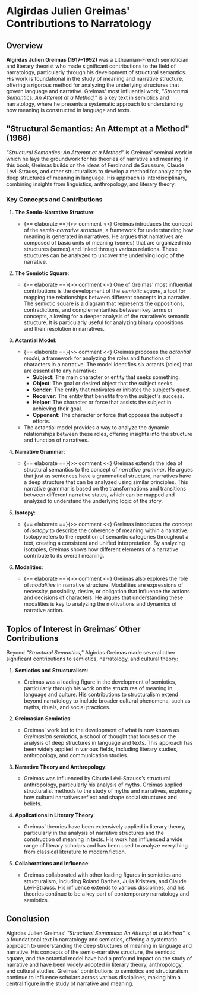 # Algirdas Julien Greimas' Contributions to Narratology

## Overview

**Algirdas Julien Greimas (1917–1992)** was a Lithuanian-French semiotician and literary theorist who made significant contributions to the field of narratology, particularly through his development of structural semantics. His work is foundational in the study of meaning and narrative structure, offering a rigorous method for analyzing the underlying structures that govern language and narrative. Greimas' most influential work, *"Structural Semantics: An Attempt at a Method,"* is a key text in semiotics and narratology, where he presents a systematic approach to understanding how meaning is constructed in language and texts.

## "Structural Semantics: An Attempt at a Method" (1966)

*"Structural Semantics: An Attempt at a Method"* is Greimas' seminal work in which he lays the groundwork for his theories of narrative and meaning. In this book, Greimas builds on the ideas of Ferdinand de Saussure, Claude Lévi-Strauss, and other structuralists to develop a method for analyzing the deep structures of meaning in language. His approach is interdisciplinary, combining insights from linguistics, anthropology, and literary theory.

### Key Concepts and Contributions

1. **The Semio-Narrative Structure**:
   - {== elaborate ==}{>> comment <<}  Greimas introduces the concept of the *semio-narrative structure*, a framework for understanding how meaning is generated in narratives. He argues that narratives are composed of basic units of meaning (semes) that are organized into structures (semes) and linked through various relations. These structures can be analyzed to uncover the underlying logic of the narrative.

2. **The Semiotic Square**:
   - {== elaborate ==}{>> comment <<}  One of Greimas' most influential contributions is the development of the *semiotic square*, a tool for mapping the relationships between different concepts in a narrative. The semiotic square is a diagram that represents the oppositions, contradictions, and complementarities between key terms or concepts, allowing for a deeper analysis of the narrative's semantic structure. It is particularly useful for analyzing binary oppositions and their resolution in narratives.

3. **Actantial Model**:
   - {== elaborate ==}{>> comment <<}  Greimas proposes the *actantial model*, a framework for analyzing the roles and functions of characters in a narrative. The model identifies six actants (roles) that are essential to any narrative:
     - **Subject**: The main character or entity that seeks something.
     - **Object**: The goal or desired object that the subject seeks.
     - **Sender**: The entity that motivates or initiates the subject's quest.
     - **Receiver**: The entity that benefits from the subject's success.
     - **Helper**: The character or force that assists the subject in achieving their goal.
     - **Opponent**: The character or force that opposes the subject's efforts.
   - The actantial model provides a way to analyze the dynamic relationships between these roles, offering insights into the structure and function of narratives.

4. **Narrative Grammar**:
   - {== elaborate ==}{>> comment <<}  Greimas extends the idea of structural semantics to the concept of *narrative grammar*. He argues that just as sentences have a grammatical structure, narratives have a deep structure that can be analyzed using similar principles. This narrative grammar is based on the transformations and transitions between different narrative states, which can be mapped and analyzed to understand the underlying logic of the story.

5. **Isotopy**:
   - {== elaborate ==}{>> comment <<}  Greimas introduces the concept of *isotopy* to describe the coherence of meaning within a narrative. Isotopy refers to the repetition of semantic categories throughout a text, creating a consistent and unified interpretation. By analyzing isotopies, Greimas shows how different elements of a narrative contribute to its overall meaning.

6. **Modalities**:
   - {== elaborate ==}{>> comment <<}  Greimas also explores the role of *modalities* in narrative structure. Modalities are expressions of necessity, possibility, desire, or obligation that influence the actions and decisions of characters. He argues that understanding these modalities is key to analyzing the motivations and dynamics of narrative action.

## Topics of Interest in Greimas’ Other Contributions

Beyond *"Structural Semantics,"* Algirdas Greimas made several other significant contributions to semiotics, narratology, and cultural theory:

1. **Semiotics and Structuralism**:
   - Greimas was a leading figure in the development of semiotics, particularly through his work on the structures of meaning in language and culture. His contributions to structuralism extend beyond narratology to include broader cultural phenomena, such as myths, rituals, and social practices.

2. **Greimasian Semiotics**:
   - Greimas’ work led to the development of what is now known as *Greimasian semiotics*, a school of thought that focuses on the analysis of deep structures in language and texts. This approach has been widely applied in various fields, including literary studies, anthropology, and communication studies.

3. **Narrative Theory and Anthropology**:
   - Greimas was influenced by Claude Lévi-Strauss’s structural anthropology, particularly his analysis of myths. Greimas applied structuralist methods to the study of myths and narratives, exploring how cultural narratives reflect and shape social structures and beliefs.

4. **Applications in Literary Theory**:
   - Greimas’ theories have been extensively applied in literary theory, particularly in the analysis of narrative structures and the construction of meaning in texts. His work has influenced a wide range of literary scholars and has been used to analyze everything from classical literature to modern fiction.

5. **Collaborations and Influence**:
   - Greimas collaborated with other leading figures in semiotics and structuralism, including Roland Barthes, Julia Kristeva, and Claude Lévi-Strauss. His influence extends to various disciplines, and his theories continue to be a key part of contemporary narratology and semiotics.

## Conclusion

Algirdas Julien Greimas’ *"Structural Semantics: An Attempt at a Method"* is a foundational text in narratology and semiotics, offering a systematic approach to understanding the deep structures of meaning in language and narrative. His concepts of the semio-narrative structure, the semiotic square, and the actantial model have had a profound impact on the study of narrative and have been widely adopted in literary theory, anthropology, and cultural studies. Greimas' contributions to semiotics and structuralism continue to influence scholars across various disciplines, making him a central figure in the study of narrative and meaning.
